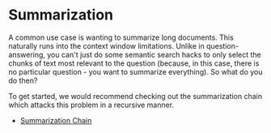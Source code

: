 Summarization
=============

A common use case is wanting to summarize long documents. This naturally runs into the context window limitations. Unlike in question-answering, you can't just do some semantic search hacks to only select the chunks of text most relevant to the question (because, in this case, there is no particular question - you want to summarize everything). So what do you do then?

To get started, we would recommend checking out the summarization chain which attacks this problem in a recursive manner.

*   [Summarization Chain](/docs/modules/chains/popular/summarize)